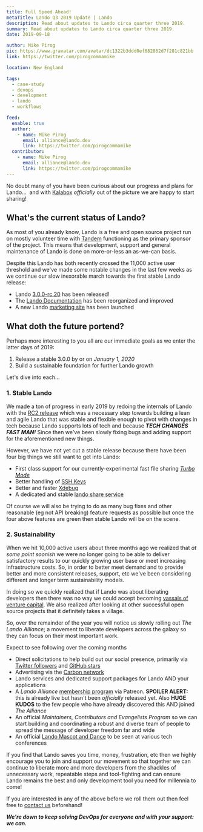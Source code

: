 ```yaml
---
title: Full Speed Ahead!
metaTitle: Lando Q3 2019 Update | Lando
description: Read about updates to Lando circa quarter three 2019.
summary: Read about updates to Lando circa quarter three 2019.
date: 2019-09-18

author: Mike Pirog
pic: https://www.gravatar.com/avatar/dc1322b3ddd0ef682862d7f281c821bb
link: https://twitter.com/pirogcommamike

location: New England

tags:
  - case-study
  - devops
  - development
  - lando
  - workflows

feed:
  enable: true
  author:
    - name: Mike Pirog
      email: alliance@lando.dev
      link: https://twitter.com/pirogcommamike
  contributor:
    - name: Mike Pirog
      email: alliance@lando.dev
      link: https://twitter.com/pirogcommamike
---
```


No doubt many of you have been curious about our progress and plans for Lando...  and with [Kalabox](https://kalabox.io) _officially_ out of the picture we are happy to start sharing!

## What's the current status of Lando?

As most of you already know, Lando is a free and open source project run on mostly volunteer time with [Tandem](https://thinktandem.io) functioning as the primary sponsor of the project. This means that development, support and general maintenance of Lando is done on more-or-less an as-we-can basis. 

Despite this Lando has both recently crossed the 11,000 active user threshold and we've made some notable changes in the last few weeks as we continue our slow inexorable march towards the first stable Lando release:

* Lando [3.0.0-rc.20](https://github.com/lando/lando/releases/tag/v3.0.0-rc.20) has been released!
* The [Lando Documentation](https://docs.lando.dev/) has been reorganized and improved
* A new Lando [marketing site](https://lando.dev/) has been launched

## What doth the future portend?

Perhaps more interesting to you all are our immediate goals as we enter the latter days of 2019:

1. Release a stable 3.0.0 by or on _January 1, 2020_
2. Build a sustainable foundation for further Lando growth

Let's dive into each...

### 1. Stable Lando

We made a ton of progress in early 2019 by redoing the internals of Lando with the [RC2 release](https://thinktandem.io/blog/2019/02/01/lando-is-ready-for-the-masses-with-rc2-release/) which was a necessary step towards building a lean and agile Lando that was stable and flexible enough to pivot with changes in tech because Lando supports lots of tech and because **_TECH CHANGES FAST MAN!_** Since then we've been slowly fixing bugs and adding support for the aforementioned new things.

However, we have not yet cut a stable release because there have been four big things we still want to get into Lando:

* First class support for our currently-experimental fast file sharing [_Turbo Mode_](https://github.com/lando/lando/issues/1460#issuecomment-468049588)
* Better handling of [SSH Keys](https://github.com/lando/lando/issues/478)
* Better and faster [Xdebug](https://github.com/lando/lando/issues/1668)
* A dedicated and stable [lando share service](https://github.com/lando/lando/issues/1675)

Of course we will also be trying to do as many bug fixes and other reasonable (eg not API breaking) feature requests as possible but once the four above features are green then stable Lando will be on the scene. 

### 2. Sustainability

When we hit 10,000 active users about three months ago we realized that _at some point soonish_ we were no longer going to be able to deliver satisfactory results to our quickly growing user base or meet increasing infrastructure costs. So, in order to better meet demand and to provide better and more consistent releases, support, etc we've been considering different and longer term sustainability models.

In doing so we quickly realized that if Lando was about liberating developers then there was no way we could accept becoming [vassals of venture capital](https://www.youtube.com/watch?v=_pAII6UO810). We also realized after looking at other successful open source projects that it definitely takes a village.

So, over the remainder of the year you will notice us slowly rolling out _The Lando Alliance_; a movement to liberate developers across the galaxy so they can focus on their most important work.

Expect to see following over the coming months

* Direct solicitations to help build out our social presence, primarily via [Twitter followers](https://twitter.com/devwithlando?lang=en) and [GitHub stars](https://github.com/lando/lando)
* Advertising via the [Carbon network](https://www.carbonads.net/)
* Lando services and dedicated support packages for Lando AND your applications
* A _Lando Alliance_ [membership program](https://www.patreon.com/devwithlando) via Patreon. **SPOILER ALERT:** this is already live but hasn't been _officially_ released yet. Also **HUGE KUDOS** to the few people who have already discovered this AND joined _The Alliance_
* An official _Maintainers, Contributors and Evangelists Program_ so we can start building and coordinating a robust and diverse team of people to spread the message of developer freedom far and wide
* An official [Lando Mascot and Dance](https://www.youtube.com/watch?v=oHg5SJYRHA0) to be seen at various tech conferences

If you find that Lando saves you time, money, frustration, etc then we highly encourage you to join and support our movement so that together we can continue to liberate more and more developers from the shackles of unnecessary work, repeatable steps and tool-fighting and can ensure Lando remains the best and only development tool you need for millennia to come!

If you are interested in any of the above before we roll them out then feel free to [contact us](https://thinktandem.io/contact/) beforehand!

**_We're down to keep solving DevOps for everyone and with your support: we can._**
